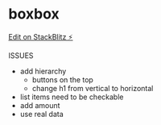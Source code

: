 # boxbox

[Edit on StackBlitz ⚡️](https://stackblitz.com/edit/cce-training-zxhcsz)

ISSUES

- add hierarchy
  - buttons on the top
  - change h1 from vertical to horizontal
- list items need to be checkable
- add amount
- use real data
